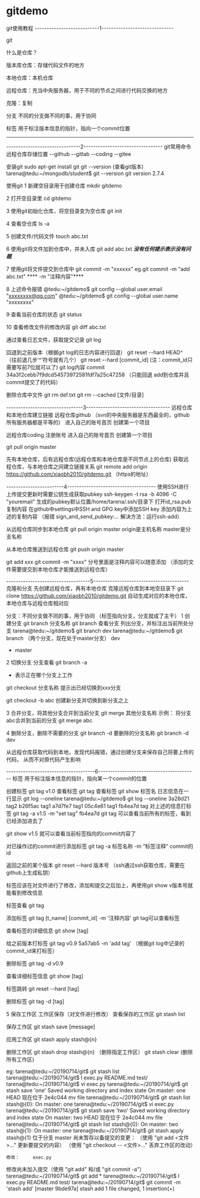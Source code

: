 # gitdemo
git使用教程
---------------------------1------------------------------ 

git

什么是仓库？

版本库仓库：存储代码文件的地方

本地仓库：本机仓库

远程仓库：充当中央服务器，用于不同的节点之间进行代码交换的地方

克隆：复制

分支 不同的分支做不同的事，用于协同

标签 用于标注版本信息的指针，指向一个commit位置

--------------------------------------------------------------------

-------------------------------2--------------------------------- 
git常用命令
远程仓库存储位置
--github
--gitlab
--coding
--gitee

安装git
sudo apt-get install git
git --version (查看git版本)
tarena@tedu:~/mongodb/student$ git --version
git version 2.7.4

使用git
1 新建空目录用于创建仓库
mkdir gitdemo

2 打开空目录里
cd gitdemo

3 使用git初始化仓库，将空目录变为空仓库
git init

4 查看空仓库
ls -a

5 创建文件/代码文件
touch abc.txt

6 使用git将文件加到仓库中，并未入库
git add abc.txt
*****没有任何提示表示没有问题*****

7 使用git将文件提交到仓库中
git commit -m "xxxxxx"
eg.git commit -m "add abc.txt"
**** -m "注释内容"****

8 上述命令报错
@tedu:~/gitdemo$ git config --global user.email "xxxxxxxx@qq.com"
@tedu:~/gitdemo$ git config --global user.name "xxxxxxxx"

9 查看当前仓库的状态
git status

10 查看修改文件的修改内容
git diff abc.txt 

通过查看日志文件，获取提交记录
git log

回退到之前版本（根据git log的日志内容进行回退）
git reset --hard HEAD^    （往前退几步‘^’符号就有几个）
git reset --hard [commit_id]
(注：commit_id只需要写前7位就可以了)
git log内容
commit 34a3f2cebb7f9dcd54573972581fdf7a25c47258
（只能回退 add到仓库并且commit提交了的代码）

删除仓库中文件
git rm def.txt
git rm --cached [文件/目录]

--------------------------------3----------------------------------- 
远程仓库和本地仓库建立链接
远程仓库github （svn的中央服务器是东西最全的，github所有服务器都是平等的）
进入自己的账号首页
创建第一个项目

远程仓库coding
注册账号
进入自己的账号首页
创建第一个项目

git pull origin master

先有本地仓库，后有远程仓库(远程仓库和本地仓库是不同节点上的仓库)
获取远程仓库，与本地仓库之间建立链接关系
git remote add origin https://github.com/xiaobh2010/gitdemo.git     （https的地址）

------------------------4------------------------------------- 
使用SSH进行上传提交更新时需要公钥生成获取pubkey
ssh-keygen -t rsa -b 4096 -C "youremail"
生成的pubkey默认位置/home/tarena/.ssh/目录下
打开id_rsa.pub 复制内容
在github中settings中SSH and GPG key中添加SSH key
添加内容为上述的复制内容
（报错 sign_and_send_pubkey:...
  解决方法：运行ssh-add）

从远程仓库同步到本地仓库
git pull origin master    origin是主机名称    master是分支名称

从本地仓库推送到远程仓库
git push origin master

git add xxx
git commit -m "xxxx"    分号里面是注释内容可以随意添加
（添加的文件需要提交到本地仓库才能推送到远程仓库）

-----------------------------------5----------------------------------------
克隆和分支
先创建远程仓库，再有本地仓库
克隆远程仓库到本地空目录下
git clone https://github.com/xiaobh2010/gitdemo.git
自动生成对应的本地仓库，本地仓库与远程仓库相对应

分支：不同分支做不同的事，用于协同
（标签指向分支，分支就成了主干）
1 创建分支
git branch 分支名称
git branch 查看分支
    列出分支，并标注出当前所处分支
tarena@tedu:~/gitdemo$ git branch dev
tarena@tedu:~/gitdemo$ git branch      （两个分支，现在处于master分支）
  dev
* master        

2 切换分支
分支查看
git branch -a
* 表示正在哪个分支上工作

git checkout 分支名称
提示出已经切换到xxx分支

git checkout -b abc
创建新分支并切换到新分支之上

3 合并分支，将其他分支合并到当前分支
    git merge 其他分支名称
示例：
将分支abc合并到当前的分支
git merge abc

4 删除分支，删除不需要的分支
git branch -d 要删除的分支名称
git branch -d dev

从远程仓库获取代码到本地，发现代码报错，通过创建分支来保存自己将要上传的代码，
从而不对原代码产生影响

-------------------------------------6-----------------------------------------
标签
用于标注版本信息的指针，指向某一个commit的位置

创建标签
git tag v1.0
查看标签
git tag 
查看标签
git show 标签名
日志信息在一行显示
git log --oneline
tarena@tedu:~/gitdemo$ git log --oneline
3a28d21 tag2
b26f5ac tag1
a7d7fe7 tag1
05c4e61 tag1
fb4ea7d tag
对上述的信息打标签
git tag -a v1.5 -m "set tag" fb4ea7d
git tag
可以查看当前所有的标签，看到已经添加进去了

git show v1.5 
就可以查看当前标签指向的commit内容了

对已操作过的commit进行添加标签
git tag -a 标签名称 -m “标签注释” commit的id

返回之前的某个版本
git reset --hard 版本号
（ssh通过ssh获取仓库，需要在github上生成私钥）

标签应该在对文件进行了修改，添加和提交之后加上，再使用git show v版本号就能看到修改信息

标签查看
git tag

添加标签
git tag [t_name] [commit_id] -m '注释内容'
git tag可以查看标签

查看标签的详细信息
git show [tag] 

给之前版本打标签
git tag v0.9 5a57ab5 -m 'add tag' （根据git log中记录的commit_id来打标签）

删除标签
git tag -d v0.9

查看详细标签信息
git show [tag]

标签跳转
git reset --hard [tag]

删除标签
git tag -d [tag]

5 保存工作区
工作区保存（对文件进行修改）
查看保存的工作区
git stash list

保存工作区
git stash save [message]

应用工作区
git stash apply stash@{n}  

删除工作区
git stash drop stash@{n}  （删除指定工作区）
git stash clear (删除所有工作区)

eg:
tarena@tedu:~/20190714/git$ git stash list
tarena@tedu:~/20190714/git$ l
exec.py  README.md  test/
tarena@tedu:~/20190714/git$ vi exec.py 
tarena@tedu:~/20190714/git$ git stash save 'one'
Saved working directory and index state On master: one
HEAD 现在位于 2e4c044 mv file
tarena@tedu:~/20190714/git$ git stash list
stash@{0}: On master: one
tarena@tedu:~/20190714/git$ vi exec.py 
tarena@tedu:~/20190714/git$ git stash save 'two'
Saved working directory and index state On master: two
HEAD 现在位于 2e4c044 mv file
tarena@tedu:~/20190714/git$ git stash list
stash@{0}: On master: two
stash@{1}: On master: one
tarena@tedu:~/20190714/git$ git stash apply stash@{1}
位于分支 master
尚未暂存以备提交的变更：
  （使用 "git add <文件>..." 更新要提交的内容）
  （使用 "git checkout -- <文件>..." 丢弃工作区的改动）

	修改：     exec.py

修改尚未加入提交（使用 "git add" 和/或 "git commit -a"）
tarena@tedu:~/20190714/git$ git add *
tarena@tedu:~/20190714/git$ l
exec.py  README.md  test/
tarena@tedu:~/20190714/git$ git commit -m 'stash add'
[master 9bde97a] stash add
 1 file changed, 1 insertion(+)












